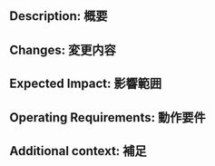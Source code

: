 ## Description: 概要
<!-- Please describe purpose of change or related Issue number -->
<!-- 変更の目的 もしくは 関連する Issue 番号 -->

## Changes: 変更内容
<!-- Detail of changes (please add screenshots if applicable) -->
<!-- ビューの変更がある場合はスクショによる比較などがあるとわかりやすい -->

<!-- START pr-commits -->
<!-- END pr-commits -->

## Expected Impact: 影響範囲
<!-- e.g. I changed this function, which might be affect that function. -->
<!-- この関数を変更したのでこの機能にも影響がある、など -->

## Operating Requirements: 動作要件
<!-- e.g. Environment variables / Dependencies / DB updates -->
<!-- 動作に必要な 環境変数 / 依存関係 / DBの更新 など -->

## Additional context: 補足
<!-- e.g. Point or review / Cautions when trying in a local environment -->
<!-- レビューをする際に見てほしい点、ローカル環境で試す際の注意点、など -->
